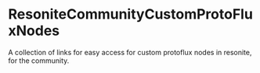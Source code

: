 # ResoniteCommunityCustomProtoFluxNodes
A collection of links for easy access for custom protoflux nodes in resonite, for the community.
